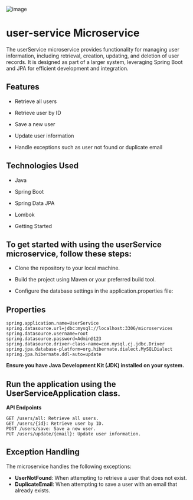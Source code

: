 ![image](https://github.com/AryanSapra280/microhotel-user-service/assets/167304409/74f46126-2400-43c4-add6-44c0b281a456)

# user-service Microservice

The userService microservice provides functionality for managing user information, including retrieval, creation, updating, and deletion of user records. It is designed as part of a larger system, leveraging Spring Boot and JPA for efficient development and integration.

## Features

* Retrieve all users

* Retrieve user by ID

* Save a new user

* Update user information

* Handle exceptions such as user not found or duplicate email

## Technologies Used

* Java

* Spring Boot

* Spring Data JPA

* Lombok

* Getting Started

## To get started with using the userService microservice, follow these steps:

* Clone the repository to your local machine.

* Build the project using Maven or your preferred build tool.

* Configure the database settings in the application.properties file:

## Properties
```
spring.application.name=UserService
spring.datasource.url=jdbc:mysql://localhost:3306/microservices
spring.datasource.username=root
spring.datasource.password=Admin@123
spring.datasource.driver-class-name=com.mysql.cj.jdbc.Driver
spring.jpa.database-platform=org.hibernate.dialect.MySQLDialect
spring.jpa.hibernate.ddl-auto=update
```
**Ensure you have Java Development Kit (JDK) installed on your system.**

## Run the application using the UserServiceApplication class.

**API Endpoints**
```
GET /users/all: Retrieve all users.
GET /users/{id}: Retrieve user by ID.
POST /users/save: Save a new user.
PUT /users/update/{email}: Update user information.
```
## Exception Handling

The microservice handles the following exceptions:

* **UserNotFound**: When attempting to retrieve a user that does not exist.
* **DuplicateEmail**: When attempting to save a user with an email that already exists.
